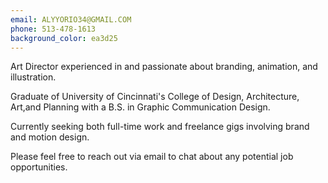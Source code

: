 ```yaml
---
email: ALYYORIO34@GMAIL.COM
phone: 513-478-1613
background_color: ea3d25
---
```


<p>
Art Director experienced in and passionate about branding, animation, and illustration.
</p>

<p>
Graduate of University of Cincinnati's College of Design, Architecture, Art,and Planning with a B.S. in Graphic Communication Design. 
</p>

<p>
Currently seeking both full-time work and freelance gigs involving brand and motion design.
</p>

<p>
Please feel free to reach out via email to chat about any potential job opportunities.
</p>
